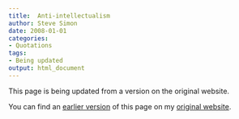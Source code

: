 ```yaml
---
title:  Anti-intellectualism
author: Steve Simon
date: 2008-01-01
categories:
- Quotations
tags:
- Being updated
output: html_document
---
```


This page is being updated from a version on the original website.

<!---More--->

You can find an [earlier version](http://www.pmean.com/08/AntiIntellectualism.html) of this page on my [original website](http://www.pmean.com/original_site.html).
